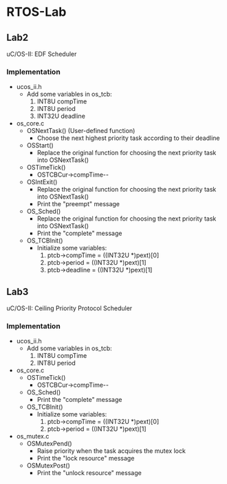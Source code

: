 # RTOS-Lab
## Lab2
uC/OS-II: EDF Scheduler
### Implementation
- ucos_ii.h
  - Add some variables in os_tcb:
    1. INT8U		   compTime
	  2. INT8U		   period
    3. INT32U      deadline
- os_core.c
  - OSNextTask() (User-defined function)
    - Choose the next highest priority task according to their deadline
  - OSStart()
    - Replace the original function for choosing the next priority task into OSNextTask()
  - OSTimeTick()
    - OSTCBCur->compTime--
  - OSIntExit()
    - Replace the original function for choosing the next priority task into OSNextTask()
    - Print the "preempt" message
  - OS_Sched()
    - Replace the original function for choosing the next priority task into OSNextTask()
    - Print the "complete" message
  - OS_TCBInit()
    - Initialize some variables:
        1. ptcb->compTime = ((INT32U *)pext)[0]
        2. ptcb->period = ((INT32U *)pext)[1]
        3. ptcb->deadline = ((INT32U *)pext)[1]    
## Lab3
uC/OS-II: Ceiling Priority Protocol Scheduler
### Implementation
- ucos_ii.h
  - Add some variables in os_tcb:
    1. INT8U		   compTime
	  2. INT8U		   period
- os_core.c
  - OSTimeTick()
    - OSTCBCur->compTime--
  - OS_Sched()
    - Print the "complete" message
  - OS_TCBInit()
    - Initialize some variables:
        1. ptcb->compTime = ((INT32U *)pext)[0]
        2. ptcb->period = ((INT32U *)pext)[1]
- os_mutex.c
  - OSMutexPend()
    - Raise priority when the task acquires the mutex lock
    - Print the "lock resource" message
  - OSMutexPost()
    - Print the "unlock resource" message
